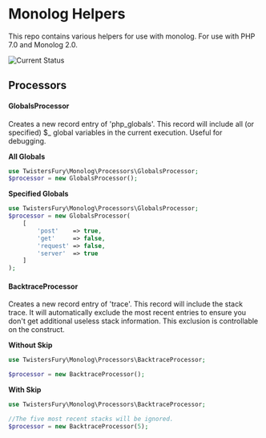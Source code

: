 # Monolog Helpers #

This repo contains various helpers for use with monolog. For use with PHP 7.0 and Monolog 2.0.

![Current Status](https://travis-ci.org/twistersfury/monolog-helpers.svg?branch=master "Current Status")

## Processors ##

#### GlobalsProcessor ####
Creates a new record entry of 'php_globals'. This record will include all (or specified) $_ global variables
in the current execution. Useful for debugging.

**All Globals**
```php
use TwistersFury\Monolog\Processors\GlobalsProcessor;
$processor = new GlobalsProcessor();
```

**Specified Globals**
```php
use TwistersFury\Monolog\Processors\GlobalsProcessor;
$processor = new GlobalsProcessor(
    [
        'post'    => true,
        'get'     => false,
        'request' => false,
        'server'  => true
    ]
);
```

#### BacktraceProcessor ####
Creates a new record entry of 'trace'. This record will include the stack trace. It will automatically exclude the most
recent entries to ensure you don't get additional useless stack information. This exclusion is controllable on the 
construct.

**Without Skip**
```php
use TwistersFury\Monolog\Processors\BacktraceProcessor;

$processor = new BacktraceProcessor();
```

**With Skip**
```php
use TwistersFury\Monolog\Processors\BacktraceProcessor;

//The five most recent stacks will be ignored.
$processor = new BacktraceProcessor(5);
```
